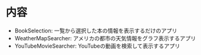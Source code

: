 # 内容
- BookSelection: 一覧から選択した本の情報を表示するだけのアプリ
- WeatherMapSearcher: アメリカの都市の天気情報をグラフ表示するアプリ
- YouTubeMovieSearcher: YouTubeの動画を検索して表示するアプリ
